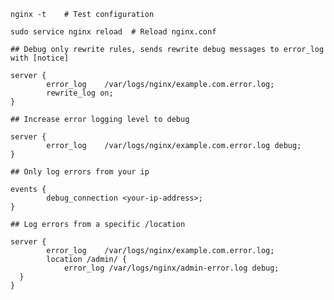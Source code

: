     nginx -t    # Test configuration

    sudo service nginx reload  # Reload nginx.conf 

    ## Debug only rewrite rules, sends rewrite debug messages to error_log with [notice]

    server {
            error_log    /var/logs/nginx/example.com.error.log;
            rewrite_log on;
    }

    ## Increase error logging level to debug

    server {
            error_log    /var/logs/nginx/example.com.error.log debug;
    }

    ## Only log errors from your ip

    events {
            debug_connection <your-ip-address>;
    }

    ## Log errors from a specific /location

    server {
            error_log    /var/logs/nginx/example.com.error.log;
            location /admin/ { 
                error_log /var/logs/nginx/admin-error.log debug; 
      }         
    }

